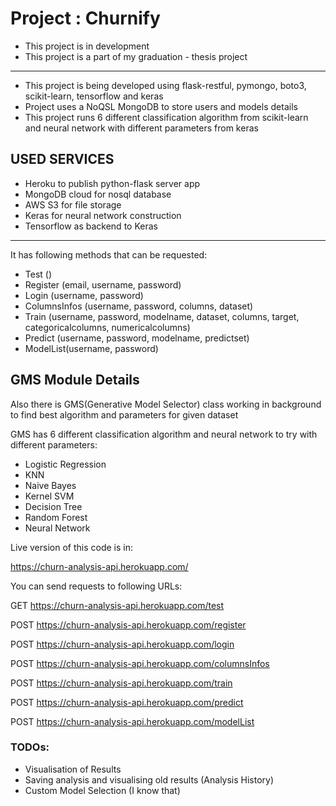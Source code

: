 # Project : Churnify

- This project is in development
- This project is a part of my graduation - thesis project

-----------------------------

- This project is being developed using flask-restful, pymongo, boto3, scikit-learn, tensorflow and keras
- Project uses a NoQSL MongoDB to store users and models details
- This project runs 6 different classification algorithm from scikit-learn and neural network with different parameters from keras


## USED SERVICES ##
- Heroku to publish python-flask server app
- MongoDB cloud for nosql database
- AWS S3 for file storage
- Keras for neural network construction
- Tensorflow as backend to Keras
-------------------------------

It has following methods that can be requested:

- Test ()           
- Register (email, username, password)
- Login (username, password)
- ColumnsInfos (username, password, columns, dataset)
- Train (username, password, modelname, dataset, columns, target, categoricalcolumns, numericalcolumns)
- Predict (username, password, modelname, predictset)
- ModelList(username, password)

## GMS Module Details ##

Also there is GMS(Generative Model Selector) class working in background to find best algorithm and parameters for given dataset

GMS has 6 different classification algorithm and neural network to try with different parameters:
- Logistic Regression
- KNN
- Naive Bayes
- Kernel SVM
- Decision Tree
- Random Forest
- Neural Network

Live version of this code is in:

https://churn-analysis-api.herokuapp.com/

You can send requests to following URLs:

GET https://churn-analysis-api.herokuapp.com/test


POST https://churn-analysis-api.herokuapp.com/register

POST https://churn-analysis-api.herokuapp.com/login


POST https://churn-analysis-api.herokuapp.com/columnsInfos

POST https://churn-analysis-api.herokuapp.com/train

POST https://churn-analysis-api.herokuapp.com/predict

POST https://churn-analysis-api.herokuapp.com/modelList


### TODOs: ###
- Visualisation of Results
- Saving analysis and visualising old results (Analysis History)
- Custom Model Selection (I know that)
